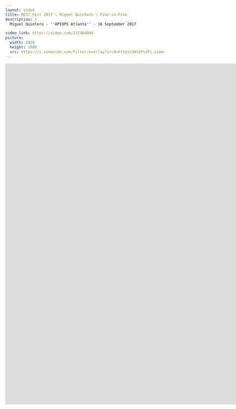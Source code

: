 ```yaml
---
layout: video
title: REST Fest 2017 \ Miguel Quintero \ Five-in-Five
description: >
  Miguel Quintero - ''APIOPS Atlanta'' - 16 September 2017

video_link: https://vimeo.com/237469064
picture:
  width: 1920
  height: 1080
  src: https://i.vimeocdn.com/filter/overlay?src0=https%3A%2F%2Fi.vimeocdn.com%2Fvideo%2F659928397_1920x1080.jpg&src1=http%3A%2F%2Ff.vimeocdn.com%2Fp%2Fimages%2Fcrawler_play.png
---
```

<iframe src="https://player.vimeo.com/video/237469064?title=0&byline=0&portrait=0&badge=0&autopause=0&player_id=0" width="1920" height="1080" frameborder="0" title="REST Fest 2017 \ Miguel Quintero \ Five-in-Five" webkitallowfullscreen mozallowfullscreen allowfullscreen></iframe>